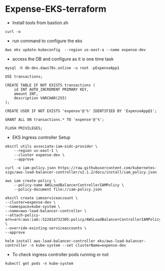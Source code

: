 # Expense-EKS-terraform
* Install tools from bastion.sh 
```
curl -o 
```
* run command to configure the eks
```
Aws eks update-kubeconfig  --region us-east-a --name expense-dev
```
* access the DB and configure as it is one time task 
```
mysql -h db-dev.daws78s.online -u root -pExpenseApp1
```
```
USE transactions;
```
```
CREATE TABLE IF NOT EXISTS transactions (
    id INT AUTO_INCREMENT PRIMARY KEY,
    amount INT,
    description VARCHAR(255)
);
```
```
CREATE USER IF NOT EXISTS 'expense'@'%' IDENTIFIED BY 'ExpenseApp@1';
```
```
GRANT ALL ON transactions.* TO 'expense'@'%';
```
```
FLUSH PRIVILEGES;
```
* EKS Ingress controller Setup
```
eksctl utils associate-iam-oidc-provider \
    --region us-east-1 \
    --cluster expense-dev \
    --approve
```
```
curl -o iam-policy.json https://raw.githubusercontent.com/kubernetes-sigs/aws-load-balancer-controller/v2.1.2/docs/install/iam_policy.json
```
```
aws iam create-policy \
    --policy-name AWSLoadBalancerControllerIAMPolicy \
    --policy-document file://iam-policy.json
```
```
eksctl create iamserviceaccount \
--cluster=expense-dev \
--namespace=kube-system \
--name=aws-load-balancer-controller \
--attach-policy-arn=arn:aws:iam::522814732305:policy/AWSLoadBalancerControllerIAMPolicy \
--override-existing-serviceaccounts \
--approve
```
```
helm install aws-load-balancer-controller eks/aws-load-balancer-controller -n kube-system --set clusterName=expense-dev
```
* To check ingress controller pods running or not
```
kubectl get pods -n kube-system
```


